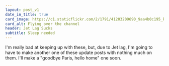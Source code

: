 ```yaml
---
layout: post_v1
date_in_title: true
card_image: https://c1.staticflickr.com/2/1791/41203209690_9aa4b0c195_k.jpg
card_alt: Flying over the channel
header: Jet Lag Sucks
subtitle: Sleep needed
---
```


I'm really bad at keeping up with these, but, due to Jet lag, I'm going to have to make another one of these update posts with nothing much on them. I'll make a "goodbye Paris, hello home" one soon.
